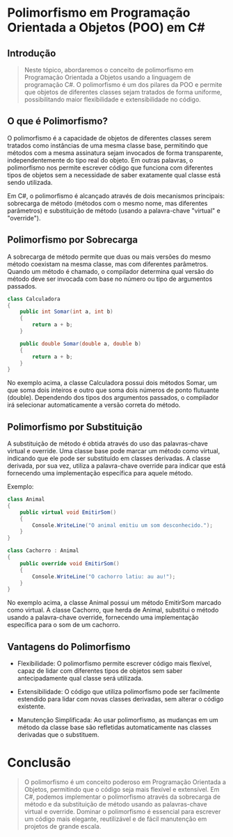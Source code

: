 ﻿# Polimorfismo em Programação Orientada a Objetos (POO) em C#
## Introdução
> Neste tópico, abordaremos o conceito de polimorfismo em Programação Orientada a Objetos usando a linguagem de programação C#. O polimorfismo é um dos pilares da POO e permite que objetos de diferentes classes sejam tratados de forma uniforme, possibilitando maior flexibilidade e extensibilidade no código.

## O que é Polimorfismo?
O polimorfismo é a capacidade de objetos de diferentes classes serem tratados como instâncias de uma mesma classe base, permitindo que métodos com a mesma assinatura sejam invocados de forma transparente, independentemente do tipo real do objeto. Em outras palavras, o polimorfismo nos permite escrever código que funciona com diferentes tipos de objetos sem a necessidade de saber exatamente qual classe está sendo utilizada.

Em C#, o polimorfismo é alcançado através de dois mecanismos principais: sobrecarga de método (métodos com o mesmo nome, mas diferentes parâmetros) e substituição de método (usando a palavra-chave "virtual" e "override").

## Polimorfismo por Sobrecarga
A sobrecarga de método permite que duas ou mais versões do mesmo método coexistam na mesma classe, mas com diferentes parâmetros. Quando um método é chamado, o compilador determina qual versão do método deve ser invocada com base no número ou tipo de argumentos passados.

```csharp
class Calculadora
{
    public int Somar(int a, int b)
    {
        return a + b;
    }

    public double Somar(double a, double b)
    {
        return a + b;
    }
}
```
No exemplo acima, a classe Calculadora possui dois métodos Somar, um que soma dois inteiros e outro que soma dois números de ponto flutuante (double). Dependendo dos tipos dos argumentos passados, o compilador irá selecionar automaticamente a versão correta do método.

## Polimorfismo por Substituição
A substituição de método é obtida através do uso das palavras-chave virtual e override. Uma classe base pode marcar um método como virtual, indicando que ele pode ser substituído em classes derivadas. A classe derivada, por sua vez, utiliza a palavra-chave override para indicar que está fornecendo uma implementação específica para aquele método.

Exemplo:

```csharp
class Animal
{
    public virtual void EmitirSom()
    {
        Console.WriteLine("O animal emitiu um som desconhecido.");
    }
}

class Cachorro : Animal
{
    public override void EmitirSom()
    {
        Console.WriteLine("O cachorro latiu: au au!");
    }
}
```
No exemplo acima, a classe Animal possui um método EmitirSom marcado como virtual. A classe Cachorro, que herda de Animal, substitui o método usando a palavra-chave override, fornecendo uma implementação específica para o som de um cachorro.

## Vantagens do Polimorfismo
- Flexibilidade: O polimorfismo permite escrever código mais flexível, capaz de lidar com diferentes tipos de objetos sem saber antecipadamente qual classe será utilizada.

- Extensibilidade: O código que utiliza polimorfismo pode ser facilmente estendido para lidar com novas classes derivadas, sem alterar o código existente.

- Manutenção Simplificada: Ao usar polimorfismo, as mudanças em um método da classe base são refletidas automaticamente nas classes derivadas que o substituem.

# Conclusão
> O polimorfismo é um conceito poderoso em Programação Orientada a Objetos, permitindo que o código seja mais flexível e extensível. Em C#, podemos implementar o polimorfismo através da sobrecarga de método e da substituição de método usando as palavras-chave virtual e override. Dominar o polimorfismo é essencial para escrever um código mais elegante, reutilizável e de fácil manutenção em projetos de grande escala.